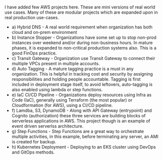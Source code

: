 I have added few AWS projects here. These are mini versions of real world use cases. Many of these are modular projects which are expanded upon in real production use-cases.

- a) Hybrid DNS - A real world requirement when organization has both cloud and on-prem environment
- b) Instance Stopper - Organizations have some set up to stop non-prod instances over weekend and/or during non-business hours. In mature phases, it is expanded to non-critical production systems also. This is a good FinOps practice.
- c) Transit Gateway - Organization use Transit Gateway to connect their multiple VPCs present in multiple accounts. 
- d) Auto Tagging - A mature tagging practice is a must in any organization. This is helpful in tracking cost and security by assigning responsibilities and holding people accountable. Tagging is first included in deployment stage itself, to avoid leftovers, auto-tagging is also enabled using lambda or step functions.
- e) IaC CI/CD Pipeline - Organizations deploy resources using Infra as Code (IaC), generally using Terraform (the most popular) or Cloudformation (for AWS), using a CI/CD pipeline.
- f) Lamdba, S3, DynamoDB - Along with API Gateway (entrypoint) and Cognito (authorization) these three services are building blocks of serverless applications in AWS. This project though is an example of event driven serverlss architecture.
- g) Step Functions - Step Functions are a great way to orchestrate multiple activities, in this example, before terminating any server, an AMI is created for backup. 
- h) Kubernetes Deployment - Deploying to an EKS cluster using DevOps and GitOps methods.
